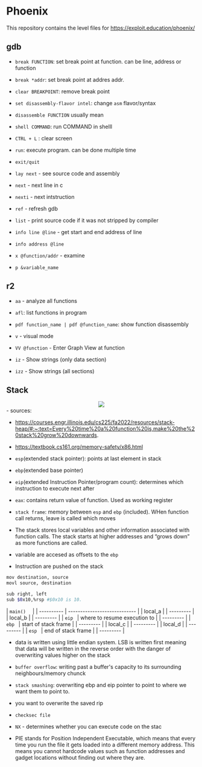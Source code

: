 # Phoenix

This repository contains the level files for https://exploit.education/phoenix/

## gdb

- `break FUNCTION`: set break point at function. can be line, address or function
- `break *addr`: set break point at addres addr.

- `clear BREAKPOINT`: remove break point

- `set disassembly-flavor intel`: change `asm` flavor/syntax
- `disassemble FUNCTION` usually mean

- `shell COMMAND`: run COMMAND in shelll
- `CTRL + L` : clear screen

- `run`: execute program. can be done multiple time
- `exit/quit`
- `lay next` - see source code and assembly
- `next` - next line in c
- `nexti` - next intstruction
- `ref` - refresh gdb
- `list` - print source code if it was not stripped by compiler
- `info line @line` - get start and end address of line
- `info address @line` 
- `x @function/addr` - examine
-  `p &variable_name`
## r2

- `aa` - analyze all functions
- `afl`: list functions in program
- `pdf function_name | pdf @function_name`: show function disassembly

- `v` - visual mode
- `VV @function` - Enter Graph View at function
- `iz` - Show strings (only data section)
- `izz` - Show strings (all sections)

## Stack

<center>
<img src="https://textbook.cs161.org/assets/images/memory-safety/x86/memory-sections.png">
</center>
- sources:

- https://courses.engr.illinois.edu/cs225/fa2022/resources/stack-heap/#:~:text=Every%20time%20a%20function%20is,make%20the%20stack%20grow%20downwards.
- https://textbook.cs161.org/memory-safety/x86.html

- `esp`(extended stack pointer): points at last element in stack
- `ebp`(extended base pointer)
- `eip`(extended Instruction Pointer/program count): determines which instruction to execute next after
- `eax`: contains return value of function. Used as working register

- `stack frame`: memory between `esp` and `ebp` (included). WHen function call returns, leave is called which moves
- The stack stores local variables and other information associated with function calls. The stack starts at higher addresses and “grows down” as more functions are called.
- variable are accesed as offsets to the `ebp`

- Instruction are pushed on the stack

```sh
mov destination, source
movl source, destination

sub right, left
sub $0x10,%rsp #$0x10 is 10.
```

| `main()  ` |
| ---------- | ---------------------------- |
| local_a    |
| ---------  |
| local_b    |
| ---------  |
| `eip `     | where to resume execution to |
| ---------  |
| `ebp `     | start of stack frame         |
| ---------  |
| local_c    |
| ---------  |
| local_d    |
| ---------  |
| `esp `     | end of stack frame           |
| ---------  |

- data is written using little endian system. LSB is written first meaning that data will be written in the reverse order with the danger of overwriting values higher on the stack
- `buffer overflow`: writing past a buffer's capacity to its surrounding neighbours/memory chunck
- `stack smashing`: overwriting ebp and eip pointer to point to where we want them to point to.


- you want to overwrite the saved rip

- `checksec file`
- `NX` - determines whether you can execute code on the stac
- PIE stands for Position Independent Executable, which means that every time you run the file it gets loaded into a different memory address. This means you cannot hardcode values such as function addresses and gadget locations without finding out where they are.